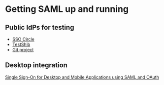 # Getting SAML up and running

## Public IdPs for testing

* [SSO Circle](https://www.ssocircle.com/en/portfolio/publicidp/)
* [TestShib](http://www.testshib.org/)
* [Git project](https://github.com/mcguinness/saml-idp)

## Desktop integration

[Single Sign-On for Desktop and Mobile Applications using SAML and OAuth](https://developer.salesforce.com/page/Single_Sign-On_for_Desktop_and_Mobile_Applications_using_SAML_and_OAuth)
